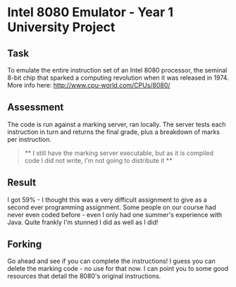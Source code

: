 # Intel 8080 Emulator - Year 1 University Project

## Task
To emulate the entire instruction set of an Intel 8080 processor, the seminal 8-bit chip that sparked a computing revolution when it was released in 1974. More info here: http://www.cpu-world.com/CPUs/8080/

## Assessment
The code is run against a marking server, ran locally. The server tests each instruction in turn and returns the final grade, plus a breakdown of marks per instruction.

> ** I still have the marking server executable, but as it is compiled code I did not write, I'm not going to distribute it **

## Result
I got 59% - I thought this was a very difficult assignment to give as a second ever programming assignment.  Some people on our course had never even coded before - even I only had one summer's experience with Java. Quite frankly I'm stunned I did as well as I did!

## Forking
Go ahead and see if you can complete the instructions! I guess you can delete the marking code - no use for that now. I can point you to some good resources that detail the 8080's original instructions.
